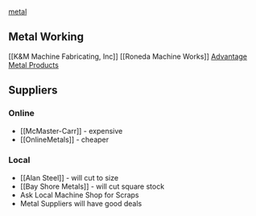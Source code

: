 [metal](https://en.wikipedia.org/wiki/Metal)

## Metal Working
[[K&M Machine Fabricating, Inc]]
[[Roneda Machine Works]]
[Advantage Metal Products](http://advantagemetal.com/)

## Suppliers
### Online
* [[McMaster-Carr]] - expensive
* [[OnlineMetals]] - cheaper

### Local
* [[Alan Steel]] - will cut to size
* [[Bay Shore Metals]] - will cut square stock
* Ask Local Machine Shop for Scraps
* Metal Suppliers will have good deals